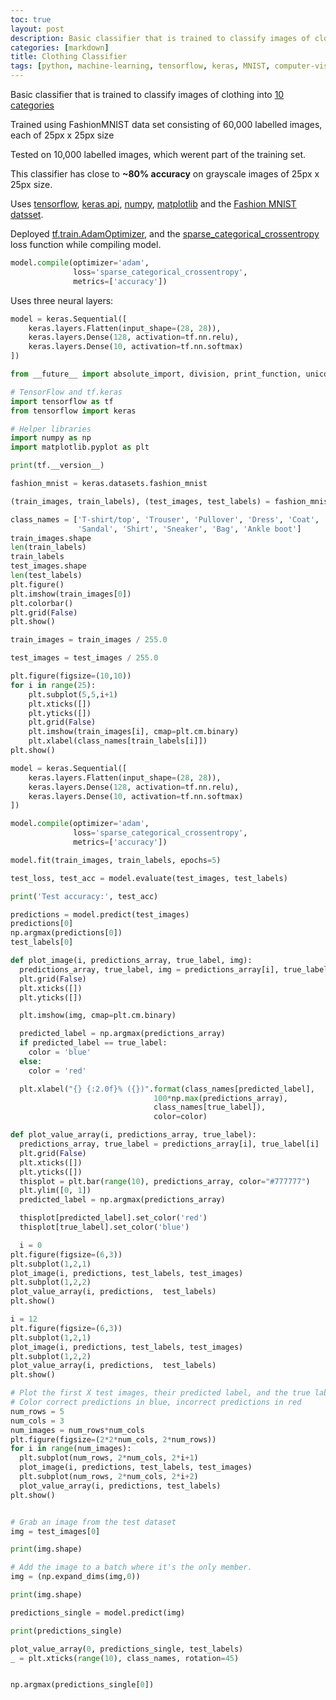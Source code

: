 ```yaml
---
toc: true
layout: post
description: Basic classifier that is trained to classify images of clothing into 10 categories
categories: [markdown]
title: Clothing Classifier
tags: [python, machine-learning, tensorflow, keras, MNIST, computer-vision]
---
```


Basic classifier that is trained to classify images of clothing into [10 categories](https://github.com/zalandoresearch/fashion-mnist#labels)

Trained using FashionMNIST data set consisting of 60,000 labelled images, each of 25px x 25px size

Tested on 10,000 labelled images, which werent part of the training set.

This classifier has close to **~80% accuracy** on grayscale images of 25px x 25px size.

Uses [tensorflow](https://www.tensorflow.org/), [keras api](https://keras.io/), [numpy](https://www.numpy.org/), [matplotlib](https://matplotlib.org/) and the [Fashion MNIST datsset](https://github.com/zalandoresearch/fashion-mnist).

Deployed [tf.train.AdamOptimizer](https://www.tensorflow.org/api_docs/python/tf/train/AdamOptimizer), and the [sparse_categorical_crossentropy](https://jovianlin.io/cat-crossentropy-vs-sparse-cat-crossentropy/) loss function while compiling model.

```python
model.compile(optimizer='adam',
              loss='sparse_categorical_crossentropy',
              metrics=['accuracy'])
```

Uses three neural layers:

```python
model = keras.Sequential([
    keras.layers.Flatten(input_shape=(28, 28)),
    keras.layers.Dense(128, activation=tf.nn.relu),
    keras.layers.Dense(10, activation=tf.nn.softmax)
])
```

```python
from __future__ import absolute_import, division, print_function, unicode_literals

# TensorFlow and tf.keras
import tensorflow as tf
from tensorflow import keras

# Helper libraries
import numpy as np
import matplotlib.pyplot as plt

print(tf.__version__)

fashion_mnist = keras.datasets.fashion_mnist

(train_images, train_labels), (test_images, test_labels) = fashion_mnist.load_data()

class_names = ['T-shirt/top', 'Trouser', 'Pullover', 'Dress', 'Coat',
               'Sandal', 'Shirt', 'Sneaker', 'Bag', 'Ankle boot']
train_images.shape
len(train_labels)
train_labels
test_images.shape
len(test_labels)
plt.figure()
plt.imshow(train_images[0])
plt.colorbar()
plt.grid(False)
plt.show()

train_images = train_images / 255.0

test_images = test_images / 255.0

plt.figure(figsize=(10,10))
for i in range(25):
    plt.subplot(5,5,i+1)
    plt.xticks([])
    plt.yticks([])
    plt.grid(False)
    plt.imshow(train_images[i], cmap=plt.cm.binary)
    plt.xlabel(class_names[train_labels[i]])
plt.show()

model = keras.Sequential([
    keras.layers.Flatten(input_shape=(28, 28)),
    keras.layers.Dense(128, activation=tf.nn.relu),
    keras.layers.Dense(10, activation=tf.nn.softmax)
])

model.compile(optimizer='adam',
              loss='sparse_categorical_crossentropy',
              metrics=['accuracy'])

model.fit(train_images, train_labels, epochs=5)

test_loss, test_acc = model.evaluate(test_images, test_labels)

print('Test accuracy:', test_acc)

predictions = model.predict(test_images)
predictions[0]
np.argmax(predictions[0])
test_labels[0]

def plot_image(i, predictions_array, true_label, img):
  predictions_array, true_label, img = predictions_array[i], true_label[i], img[i]
  plt.grid(False)
  plt.xticks([])
  plt.yticks([])

  plt.imshow(img, cmap=plt.cm.binary)

  predicted_label = np.argmax(predictions_array)
  if predicted_label == true_label:
    color = 'blue'
  else:
    color = 'red'

  plt.xlabel("{} {:2.0f}% ({})".format(class_names[predicted_label],
                                100*np.max(predictions_array),
                                class_names[true_label]),
                                color=color)

def plot_value_array(i, predictions_array, true_label):
  predictions_array, true_label = predictions_array[i], true_label[i]
  plt.grid(False)
  plt.xticks([])
  plt.yticks([])
  thisplot = plt.bar(range(10), predictions_array, color="#777777")
  plt.ylim([0, 1])
  predicted_label = np.argmax(predictions_array)

  thisplot[predicted_label].set_color('red')
  thisplot[true_label].set_color('blue')

  i = 0
plt.figure(figsize=(6,3))
plt.subplot(1,2,1)
plot_image(i, predictions, test_labels, test_images)
plt.subplot(1,2,2)
plot_value_array(i, predictions,  test_labels)
plt.show()

i = 12
plt.figure(figsize=(6,3))
plt.subplot(1,2,1)
plot_image(i, predictions, test_labels, test_images)
plt.subplot(1,2,2)
plot_value_array(i, predictions,  test_labels)
plt.show()

# Plot the first X test images, their predicted label, and the true label
# Color correct predictions in blue, incorrect predictions in red
num_rows = 5
num_cols = 3
num_images = num_rows*num_cols
plt.figure(figsize=(2*2*num_cols, 2*num_rows))
for i in range(num_images):
  plt.subplot(num_rows, 2*num_cols, 2*i+1)
  plot_image(i, predictions, test_labels, test_images)
  plt.subplot(num_rows, 2*num_cols, 2*i+2)
  plot_value_array(i, predictions, test_labels)
plt.show()


# Grab an image from the test dataset
img = test_images[0]

print(img.shape)

# Add the image to a batch where it's the only member.
img = (np.expand_dims(img,0))

print(img.shape)

predictions_single = model.predict(img)

print(predictions_single)

plot_value_array(0, predictions_single, test_labels)
_ = plt.xticks(range(10), class_names, rotation=45)


np.argmax(predictions_single[0])
```
